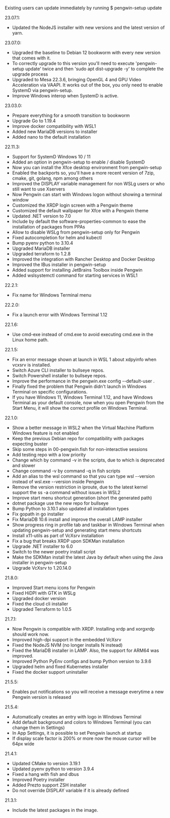 Existing users can update immediately by running $ pengwin-setup update

23.07.1:
* Updated the NodeJS installer with new versions and the latest version of yarn.

23.07.0:
* Upgraded the baseline to Debian 12 bookworm with every new version that comes with it.
* To correctly upgrade to this version you'll need to execute 'pengwin-setup update' twice and then 'sudo apt dist-upgrade -y' to complete the upgrade process
* Upgraded to Mesa 22.3.6, bringing OpenGL 4 and GPU Video Acceleration via VAAPI. It works out of the box, you only need to enable SystemD via pengwin-setup.
* Improve Windows interop when SystemD is active.

23.03.0:
* Prepare everything for a smooth transition to bookworm
* Upgrade Go to 1.19.4
* Improve docker compatibility with WSL1
* Added new MariaDB versions to installer
* Added nano to the default installation

22.11.3:
* Support for SystemD Windows 10 / 11
* Added an option in pengwin-setup to enable / disable SystemD
* Now you can install the Xfce desktop environment from pengwin-setup
* Enabled the backports so, you'll have a more recent version of 7zip, cmake, git, golang, npm among others
* Improved the DISPLAY variable management for non WSLg users or who still want to use Xservers
* Now Pengwin can start with Windows logon without showing a terminal window
* Customized the XRDP login screen with a Pengwin theme
* Customized the default wallpaper for Xfce with a Pengwin theme
* Updated .NET version to 7.0
* Include by default the software-properties-common to ease the installation of packages from PPAs
* Allow to disable WSLg from pengwin-setup only for Pengwin
* Fixed autocompletion for helm and kubectl
* Bump pyenv python to 3.10.4
* Upgraded MariaDB installer
* Upgraded terraform to 1.2.8
* Improved the integration with Rancher Desktop and Docker Desktop
* Improved the IBus installer in pengwin-setup
* Added support for installing JetBrains Toolbox inside Pengwin
* Added wslsystemctl command for starting services in WSL1

22.2.1:
* Fix name for Windows Terminal menu

22.2.0:
* Fix a launch error with Windows Terminal 1.12

22.1.6:
* Use cmd-exe instead of cmd.exe to avoid executing cmd.exe in the Linux home path.

22.1.5:
* Fix an error message shown at launch in WSL 1 about xdpyinfo when vcxsrv is installed.
* Switch Azure CLI installer to bullseye repos.
* Switch Powershell installer to bullseye repos.
* Improve the performance in the pengwin.exe config --default-user <username>.
* Finally fixed the problem that Pengwin didn't launch in Windows Terminal on specific configurations.
* If you have Windows 11, Windows Terminal 1.12, and have Windows Terminal as your default console, now when you open Pengwin from the Start Menu, it will show the correct profile on Windows Terminal.

22.1.0:
* Show a better message in WSL2 when the Virtual Machine Platform Windows feature is not enabled
* Keep the previous Debian repo for compatibility with packages expecting buster
* Skip some steps in 00-pengwin.fish for non-interactive sessions
* Add testing repo with a low priority
* Change which by command -v in the scripts, due to which is deprecated and slower
* Change command -v by command -q in fish scripts
* Add an alias to the wsl command so that you can type wsl --version instead of wsl.exe --version inside Pengwin
* Remove the version restriction in iproute, due to the latest kernel support the ss -a command without issues in WSL2
* Improve start menu shortcut generation (short the generated path)
* dotnet package use the new repo for bullseye
* Bump Python to 3.10.1 also updated all installation types
* Fix gopath in go installer
* Fix MariaDB 10.6 install and improve the overall LAMP installer
* Show progress ring in profile tab and taskbar in Windows Terminal when updating pengwin-setup and generating start menu shortcuts
* Install x11-utils as part of VcXsrv installation
* Fix a bug that breaks XRDP upon SDKMan installation
* Upgrade .NET installer to 6.0
* Switch to the newer poetry install script
* Make the SDKMan install the latest Java by default when using the Java installer in pengwin-setup
* Upgrade VcXsrv to 1.20.14.0

21.8.0:
* Improved Start menu icons for Pengwin
* Fixed HiDPI with GTK in WSLg
* Upgraded docker version
* Fixed the cloud cli installer
* Upgraded Terraform to 1.0.5

21.7.1:
* Now Pengwin is compatible with XRDP. Installing xrdp and xorgxrdp should work now.
* Improved high-dpi support in the embedded VcXsrv
* Fixed the NodeJS NVM (no longer installs N instead)
* Fixed the MariaDB installer in LAMP. Also, the support for ARM64 was improved.
* Improved Python PyEnv configs and bump Python version to 3.9.6
* Upgraded helm and fixed Kubernetes installer
* Fixed the docker support uninstaller

21.5.5:
* Enables put notifications so you will receive a message everytime a new Pengwin version is released

21.5.4:
* Automatically creates an entry with logo in Windows Terminal
* Add default background and colors to Windows Terminal (you can change them in Settings)
* In App Settings, it is possible to set Pengwin launch at startup
* If display scale factor is 200% or more now the mouse cursor will be 64px wide

21.4.1:
* Updated CMake to version 3.19.1
* Updated pyenv python to version 3.9.4
* Fixed a hang with fish and dbus
* Improved Poetry installer
* Added Prezto support ZSH installer
* Do not override DISPLAY variable if it is already defined

21.3.1:
* Include the latest packages in the image.
